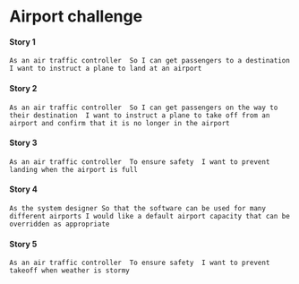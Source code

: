 # Airport challenge

#### Story 1
`As an air traffic controller 
So I can get passengers to a destination 
I want to instruct a plane to land at an airport`

#### Story 2
`As an air traffic controller 
So I can get passengers on the way to their destination 
I want to instruct a plane to take off from an airport and confirm that it is no longer in the airport`

#### Story 3
`As an air traffic controller 
To ensure safety 
I want to prevent landing when the airport is full`

#### Story 4
`As the system designer
So that the software can be used for many different airports
I would like a default airport capacity that can be overridden as appropriate`

#### Story 5
`As an air traffic controller 
To ensure safety 
I want to prevent takeoff when weather is stormy`